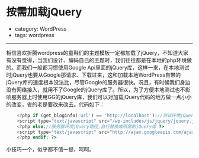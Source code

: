 # 按需加载jQuery
- category: WordPress
- tags: wordpress

---

相信喜欢折腾wordpress的童鞋们的主题模板一定都加载了jQuery，不知道大家有没有觉得，当我们设计、编码自己的主题时，我们往往都是在本地的php环境做的。而我们一般都习惯使用Google Api里面的jQuery库，这样一来，在本地测试时jQuery也要从Google那请求、下载过来，这和加载本地WordPress自带的jQuery库的速度根本没法比，尽管Google的服务器很快。况且，有时候我们身边没有网络接入，就用不了Google的jQuery库了。所以，为了方便本地测试也不影响服务器上时使用GG的jQuery库，我们可以对加载jQuery代码的地方做一点小小的改变，省的老是要改来改去。代码如下：

```php
    <?php if (get_bloginfo('url') == 'http://localhost')://测试环境jQuery路径 ?>
    <script type="text/javascript" src="/wp-includes/js/jquery/jquery.js"></script>
    <?php else://服务器环境jQuery路径,自行替换成所需的jQuery库 ?>
    <script type="text/javascript" src="http://ajax.googleapis.com/ajax/libs/jquery/1.4.4/jquery.min.js"></script>
    <?php endif; ?> 
```

小技巧一个，似乎都不值一提，呵呵。